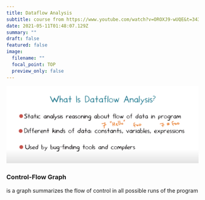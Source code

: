 ```yaml
---
title: Dataflow Analysis
subtitle: course from https://www.youtube.com/watch?v=OROXJ9-wUQE&t=343s
date: 2021-05-11T01:48:07.129Z
summary: ""
draft: false
featured: false
image:
  filename: ""
  focal_point: TOP
  preview_only: false
---
```



![](1620697266-1-.png)

### Control-Flow Graph

is a graph summarizes the flow of control in all possible runs of the program